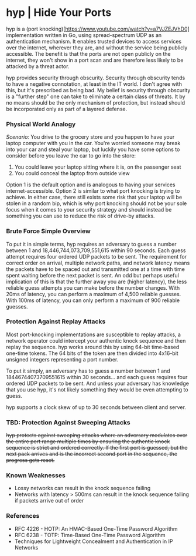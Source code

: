 # hyp | Hide Your Ports

hyp is a (port knocking)[https://www.youtube.com/watch?v=a7VJZEJVhD0] implementation written in Go, using spread-spectrum UDP as an authentication mechanism.  It enables trusted devices to access services over the internet, wherever they are, and without the service being publicly accessible.  The benefit is that the ports are not open publicly on the internet, they won't show in a port scan and are therefore less likely to be attacked by a threat actor. 

hyp provides security through obscurity.  Security through obscurity tends to have a negative connotation, at least in the IT world.  I don't agree with this, but it's prescribed as being bad.  My belief is security through obscurity is a "further step" one can take to eliminate a certain class of threats.  It by no means should be the only mechanism of protection, but instead should be incorporated only as part of a layered defense.  

### Physical World Analogy

*Scenario:* You drive to the grocery store and you happen to have your laptop computer with you in the car.  You're worried someone may break into your car and steal your laptop, but luckily you have some options to consider before you leave the car to go into the store:

1. You could leave your laptop sitting where it is, on the passenger seat
2. You could conceal the laptop from outside view

Option 1 is the default option and is analogous to having your services internet-accessible.  Option 2 is similar to what port knocking is trying to achieve.  In either case, there still exists some risk that your laptop will be stolen in a random bip, which is why port knocking should not be your sole focus when it comes to your security strategy and should instead be something you can use to reduce the risk of drive-by attacks.

### Brute Force Simple Overview

To put it in simple terms, hyp requires an adversary to guess a number between 1 and 18,446,744,073,709,551,615 within 90 seconds.  Each guess attempt requires four ordered UDP packets to be sent.  The requirement for correct order on arrival, multiple network paths, and network latency means the packets have to be spaced out and transmitted one at a time with time spent waiting before the next packet is sent.  An odd but perhaps useful implication of this is that the further away you are (higher latency), the less reliable guess attempts you can make before the number changes.  With 20ms of latency, you can perform a maximum of 4,500 reliable guesses.  With 100ms of latency, you can only perform a maximum of 900 reliable guesses.

### Protection Against Replay Attacks

Most port-knocking implementations are susceptible to replay attacks, a network operator could intercept your authentic knock sequence and then replay the sequence.  hyp works around this by using 64-bit time-based one-time tokens.  The 64 bits of the token are then divided into 4x16-bit unsigned integers representing a port number.  

To put it simply, an adversary has to guess a number between 1 and 18446744073709551615 within 30 seconds... and each guess requires four ordered UDP packets to be sent.  And unless your adversary has knowledge that you use hyp, it's not likely something they would be even attempting to guess.  

hyp supports a clock skew of up to 30 seconds between client and server.  

### TBD: Protection Against Sweeping Attacks

~~hyp protects against sweeping attacks where an adversary modulates over the entire port range multiple times by ensuring the authentic knock sequence is strict and ordered correctly.  If the first port is guessed, but the next pack arrives and is the incorrect second port in the sequence, the progress gets reset.~~

### Known Weaknesses

* Lossy networks can result in the knock sequence failing
* Networks with latency > 500ms can result in the knock sequence failing if packets arrive out of order

### References

* RFC 4226 - HOTP: An HMAC-Based One-Time Password Algorithm
* RFC 6238 - TOTP: Time-Based One-Time Password Algorithm
* Techniques for Lightweight Concealment and Authentication in IP Networks
